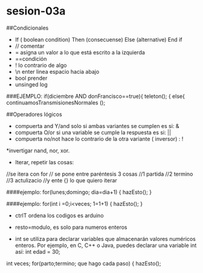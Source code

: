 # sesion-03a

##Condicionales 

- If ( boolean condition) Then (consecuense) Else (alternative) End if
- // comentar
- =  asigna un valor a lo que está escrito a la izquierda 
- ==condición 
- ! lo contrario de algo
- \n enter linea espacio hacia abajo 
- bool prender 
- unsinged log
  
###EJEMPLO: 
if(diciembre AND donFrancisco==true){
teleton();
{
else{
continuamosTransmisionesNormales ();

##Operadores lógicos 
- compuerta and Y/and solo si ambas variantes se cumplen es si: &
- compuerta O/or si una variable se cumple la respuesta es si: ||
- compuerta no/not hace lo contrario de la otra variante ( inversor) : !

*invertigar nand, nor, xor.

- Iterar, repetir las cosas:
  
//se itera con for
// se pone entre paréntesis 3 cosas
//1 partida
//2 termino
//3 actulizacio
//y ente {} lo que quiero iterar

####ejemplo: 
for(lunes;domingo; dia=dia+1)
{
hazEsto(); 
}

####ejemplo: 
for(int i =0;i<veces; 1=1+1)
{
hazEsto(); 
}

- ctrlT ordena los codigos es arduino
- resto=modulo, es solo para numeros enteros
  
- int se utiliza para declarar variables que almacenarán valores numéricos enteros. Por ejemplo, en C, C++ o Java, puedes declarar una variable int así: int edad = 30;

int veces; 
for(parto;termino; que hago cada paso)
{
hazEsto(); 
